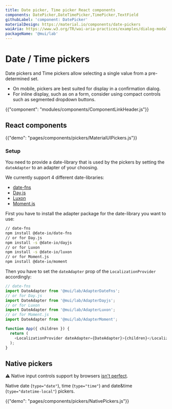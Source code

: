```yaml
---
title: Date picker, Time picker React components
components: DatePicker,DateTimePicker,TimePicker,TextField
githubLabel: 'component: DatePicker'
materialDesign: https://material.io/components/date-pickers
waiAria: https://www.w3.org/TR/wai-aria-practices/examples/dialog-modal/datepicker-dialog.html
packageName: '@mui/lab'
---
```


# Date / Time pickers

<p class="description">Date pickers and Time pickers allow selecting a single value from a pre-determined set.</p>

- On mobile, pickers are best suited for display in a confirmation dialog.
- For inline display, such as on a form, consider using compact controls such as segmented dropdown buttons.

{{"component": "modules/components/ComponentLinkHeader.js"}}

## React components

{{"demo": "pages/components/pickers/MaterialUIPickers.js"}}

### Setup

You need to provide a date-library that is used by the pickers by setting the `dateAdapter` to an adapter of your choosing.

We currently support 4 different date-libraries:

- [date-fns](https://date-fns.org/)
- [Day.js](https://day.js.org/)
- [Luxon](https://moment.github.io/luxon/#/)
- [Moment.js](https://momentjs.com/)

First you have to install the adapter package for the date-library you want to use:

```sh
// date-fns
npm install @date-io/date-fns
// or for Day.js
npm install -s @date-io/dayjs
// or for Luxon
npm install -s @date-io/luxon
// or for Moment.js
npm install @date-io/moment
```

Then you have to set the `dateAdapter` prop of the `LocalizationProvider` accordingly:

```js
// date-fns
import DateAdapter from '@mui/lab/AdapterDateFns';
// or for Day.js
import DateAdapter from '@mui/lab/AdapterDayjs';
// or for Luxon
import DateAdapter from '@mui/lab/AdapterLuxon';
// or for Moment.js
import DateAdapter from '@mui/lab/AdapterMoment';

function App({ children }) {
  return (
    <LocalizationProvider dateAdapter={DateAdapter}>{children}</LocalizationProvider>
  );
}
```

## Native pickers

⚠️ Native input controls support by browsers [isn't perfect](https://caniuse.com/#feat=input-datetime).

Native date (`type="date"`), time (`type="time"`) and date&time (`type="datetime-local"`) pickers.

{{"demo": "pages/components/pickers/NativePickers.js"}}
